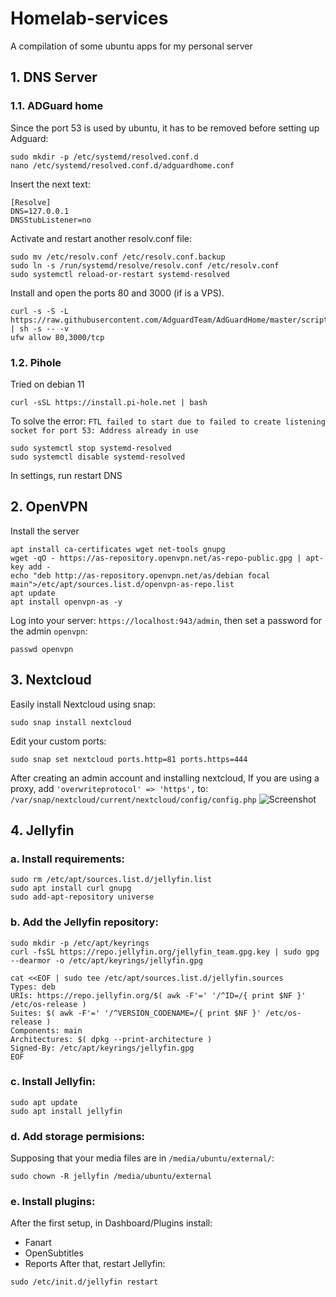 # Homelab-services
A compilation of some ubuntu apps for my personal server

## 1. DNS Server
### 1.1. ADGuard home
Since the port 53 is used by ubuntu, it has to be removed before setting up Adguard:
```
sudo mkdir -p /etc/systemd/resolved.conf.d
nano /etc/systemd/resolved.conf.d/adguardhome.conf
```
Insert the next text:
```
[Resolve]
DNS=127.0.0.1
DNSStubListener=no
```
Activate and restart another resolv.conf file:
```
sudo mv /etc/resolv.conf /etc/resolv.conf.backup
sudo ln -s /run/systemd/resolve/resolv.conf /etc/resolv.conf
sudo systemctl reload-or-restart systemd-resolved
```
Install and open the ports 80 and 3000 (if is a VPS).
```
curl -s -S -L https://raw.githubusercontent.com/AdguardTeam/AdGuardHome/master/scripts/install.sh | sh -s -- -v
ufw allow 80,3000/tcp
```
### 1.2. Pihole
Tried on debian 11
```
curl -sSL https://install.pi-hole.net | bash
```
To solve the error: `FTL failed to start due to failed to create listening socket for port 53: Address already in use`
```
sudo systemctl stop systemd-resolved
sudo systemctl disable systemd-resolved
```
In settings, run restart DNS
## 2. OpenVPN 
Install the server
```
apt install ca-certificates wget net-tools gnupg
wget -qO - https://as-repository.openvpn.net/as-repo-public.gpg | apt-key add -
echo "deb http://as-repository.openvpn.net/as/debian focal main">/etc/apt/sources.list.d/openvpn-as-repo.list
apt update
apt install openvpn-as -y
```
Log into your server: `https://localhost:943/admin`, then set a password for the admin `openvpn`:
```
passwd openvpn
```

## 3. Nextcloud
Easily install Nextcloud using snap:
```
sudo snap install nextcloud
```
Edit your custom ports:
```
sudo snap set nextcloud ports.http=81 ports.https=444
```
After creating an admin account and installing nextcloud, If you are using a proxy, add `'overwriteprotocol' => 'https',` to: `/var/snap/nextcloud/current/nextcloud/config/config.php`
![Screenshot](https://user-images.githubusercontent.com/74340724/220689797-41100e6f-81e6-481f-8cae-428352996a03.png)

## 4. Jellyfin
### a. Install requirements:
```
sudo rm /etc/apt/sources.list.d/jellyfin.list
sudo apt install curl gnupg
sudo add-apt-repository universe
```
### b. Add the Jellyfin repository:
```
sudo mkdir -p /etc/apt/keyrings
curl -fsSL https://repo.jellyfin.org/jellyfin_team.gpg.key | sudo gpg --dearmor -o /etc/apt/keyrings/jellyfin.gpg
```
```
cat <<EOF | sudo tee /etc/apt/sources.list.d/jellyfin.sources
Types: deb
URIs: https://repo.jellyfin.org/$( awk -F'=' '/^ID=/{ print $NF }' /etc/os-release )
Suites: $( awk -F'=' '/^VERSION_CODENAME=/{ print $NF }' /etc/os-release )
Components: main
Architectures: $( dpkg --print-architecture )
Signed-By: /etc/apt/keyrings/jellyfin.gpg
EOF
```
### c. Install Jellyfin:
```
sudo apt update
sudo apt install jellyfin
```
### d. Add storage permisions:
Supposing that your media files are in `/media/ubuntu/external/`:
```
sudo chown -R jellyfin /media/ubuntu/external
```
### e. Install plugins:
After the first setup, in Dashboard/Plugins install:
* Fanart
* OpenSubtitles
* Reports
After that, restart Jellyfin:
```
sudo /etc/init.d/jellyfin restart
```
